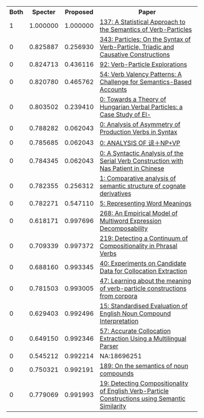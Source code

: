 <html><table><tr>
<th>Both</th>
<th>Specter</th>
<th>Proposed</th>
<th>Paper</th>
</tr>
<tr>
<td>1</td>
<td>1.000000</td>
<td>1.000000</td>
<td><a href="https://www.semanticscholar.org/paper/7feb6ba5666a5b106c5c141c4356587164d15614">137: A Statistical Approach to the Semantics of Verb-Particles</a></td>
</tr>
<tr>
<td>0</td>
<td>0.825887</td>
<td>0.256930</td>
<td><a href="https://www.semanticscholar.org/paper/cabc5280f9a74f5a9f9c1ddc9935ff9ffb562210">343: Particles: On the Syntax of Verb-Particle, Triadic and Causative Constructions</a></td>
</tr>
<tr>
<td>0</td>
<td>0.824713</td>
<td>0.436116</td>
<td><a href="https://www.semanticscholar.org/paper/b9af771cf98890678cdd7b008b5c218e552a6bd5">92: Verb-Particle Explorations</a></td>
</tr>
<tr>
<td>0</td>
<td>0.820780</td>
<td>0.465762</td>
<td><a href="https://www.semanticscholar.org/paper/cdd0467464cacd842effed987cf54039afa04c61">54: Verb Valency Patterns: A Challenge for Semantics-Based Accounts</a></td>
</tr>
<tr>
<td>0</td>
<td>0.803502</td>
<td>0.239410</td>
<td><a href="https://www.semanticscholar.org/paper/12cea8870b9c362786594c9eb8b7ca89b9740109">0: Towards a Theory of Hungarian Verbal Particles: a Case Study of El-</a></td>
</tr>
<tr>
<td>0</td>
<td>0.788282</td>
<td>0.062043</td>
<td><a href="https://www.semanticscholar.org/paper/51c3f59451ab98062dd6f6d126575bbec7c298f6">0: Analysis of Asymmetry of Production Verbs in Syntax</a></td>
</tr>
<tr>
<td>0</td>
<td>0.785685</td>
<td>0.062043</td>
<td><a href="https://www.semanticscholar.org/paper/73745678d74d8d8b6a605cbbf580ceef19027f1f">0: ANALYSIS OF 谅＋NP+VP</a></td>
</tr>
<tr>
<td>0</td>
<td>0.784345</td>
<td>0.062043</td>
<td><a href="https://www.semanticscholar.org/paper/ac5320e2e65488697100da1b49114fcb511b5de3">0: A Syntactic Analysis of the Serial Verb Construction with Nas Patient in Chinese</a></td>
</tr>
<tr>
<td>0</td>
<td>0.782355</td>
<td>0.256312</td>
<td><a href="https://www.semanticscholar.org/paper/5f6c53c8e3048397742381a53934778661bc3821">1: Comparative analysis of semantic structure of cognate derivatives</a></td>
</tr>
<tr>
<td>0</td>
<td>0.782271</td>
<td>0.547110</td>
<td><a href="https://www.semanticscholar.org/paper/826dad7da73900354c35a8ab7b28a5068895a1ac">5: Representing Word Meanings</a></td>
</tr>
<tr>
<td>0</td>
<td>0.618171</td>
<td>0.997696</td>
<td><a href="https://www.semanticscholar.org/paper/0756f5cb5ae444d153734edf68d1ce9b95a96d1a">268: An Empirical Model of Multiword Expression Decomposability</a></td>
</tr>
<tr>
<td>0</td>
<td>0.709339</td>
<td>0.997372</td>
<td><a href="https://www.semanticscholar.org/paper/b4b8e1077c7aa34456cfd811a881d1a8e677c321">219: Detecting a Continuum of Compositionality in Phrasal Verbs</a></td>
</tr>
<tr>
<td>0</td>
<td>0.688160</td>
<td>0.993345</td>
<td><a href="https://www.semanticscholar.org/paper/9fc09aaa7f6dc295bb86c6329ad3325328902d48">40: Experiments on Candidate Data for Collocation Extraction</a></td>
</tr>
<tr>
<td>0</td>
<td>0.781503</td>
<td>0.993005</td>
<td><a href="https://www.semanticscholar.org/paper/fb6d3387c2d91c4b83ccdcc8cc839ae33163d0c9">47: Learning about the meaning of verb-particle constructions from corpora</a></td>
</tr>
<tr>
<td>0</td>
<td>0.629403</td>
<td>0.992496</td>
<td><a href="https://www.semanticscholar.org/paper/614d54e97c100f13bfcbe393968e16be16f88288">15: Standardised Evaluation of English Noun Compound Interpretation</a></td>
</tr>
<tr>
<td>0</td>
<td>0.649150</td>
<td>0.992346</td>
<td><a href="https://www.semanticscholar.org/paper/8edbde42c044c935c875fbec936137d4e4559471">57: Accurate Collocation Extraction Using a Multilingual Parser</a></td>
</tr>
<tr>
<td>0</td>
<td>0.545212</td>
<td>0.992214</td>
<td>NA:18696251</td>
</tr>
<tr>
<td>0</td>
<td>0.750321</td>
<td>0.992191</td>
<td><a href="https://www.semanticscholar.org/paper/56fa2a97da50ddd77dfd5546a4f8807b3cbc15d3">189: On the semantics of noun compounds</a></td>
</tr>
<tr>
<td>0</td>
<td>0.779069</td>
<td>0.991993</td>
<td><a href="https://www.semanticscholar.org/paper/b3defcfa981734ef172fa1507cb4bd7210af930e">19: Detecting Compositionality of English Verb-Particle Constructions using Semantic Similarity</a></td>
</tr>
</table></html>
